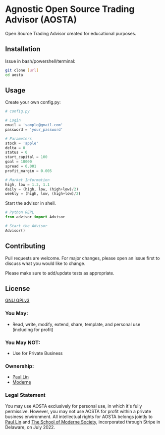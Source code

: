 # Agnostic Open Source Trading Advisor (AOSTA)

Open Source Trading Advisor created for educational purposes.

## Installation

Issue in bash/powershell/terminal:

```bash
git clone [url]
cd aosta
```

## Usage

Create your own config.py:

```python
# config.py

# Login
email = 'sample@gmail.com'
password = 'your_password'

# Parameters
stock = 'apple'
delta = 0
status = 0
start_capital = 100
goal = 10000
spread = 0.001
profit_margin = 0.005

# Market Information
high, low = 1.3, 1.1
daily = (high, low, (high+low)/2)
weekly = (high, low, (high+low)/2)

```

Start the advisor in shell.

```python
# Python REPL
from advisor import Advisor

# Start the Advisor
Advisor()
```

## Contributing
Pull requests are welcome. For major changes, please open an issue first to discuss what you would like to change.

Please make sure to add/update tests as appropriate.

## License
[GNU GPLv3](https://choosealicense.com/licenses/gpl-3.0/#)

### You May:
- Read, write, modify, extend, share, template, and personal use (including for profit)

### You May NOT:
- Use for Private Business

### Ownership:
- [Paul Lin](github.com/paulxflin)
- [Moderne](linkedin.com/company/moderne-soc/)

### Legal Statement
You may use AOSTA exclusively for personal use, in which it's fully permissive. However, you may not use AOSTA for profit within a private business environment. All intellectual rights for AOSTA belongs jointly to [Paul Lin](github.com/paulxflin) and [The School of Moderne Society](linkedin.com/company/moderne-soc/), incorporated through Stripe in Delaware, on July 2022. 
